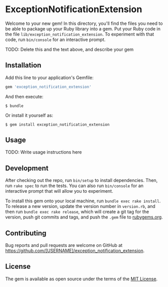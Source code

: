 # ExceptionNotificationExtension

Welcome to your new gem! In this directory, you'll find the files you need to be able to package up your Ruby library into a gem. Put your Ruby code in the file `lib/exception_notification_extension`. To experiment with that code, run `bin/console` for an interactive prompt.

TODO: Delete this and the text above, and describe your gem

## Installation

Add this line to your application's Gemfile:

```ruby
gem 'exception_notification_extension'
```

And then execute:

    $ bundle

Or install it yourself as:

    $ gem install exception_notification_extension

## Usage

TODO: Write usage instructions here

## Development

After checking out the repo, run `bin/setup` to install dependencies. Then, run `rake spec` to run the tests. You can also run `bin/console` for an interactive prompt that will allow you to experiment.

To install this gem onto your local machine, run `bundle exec rake install`. To release a new version, update the version number in `version.rb`, and then run `bundle exec rake release`, which will create a git tag for the version, push git commits and tags, and push the `.gem` file to [rubygems.org](https://rubygems.org).

## Contributing

Bug reports and pull requests are welcome on GitHub at https://github.com/[USERNAME]/exception_notification_extension.


## License

The gem is available as open source under the terms of the [MIT License](http://opensource.org/licenses/MIT).

